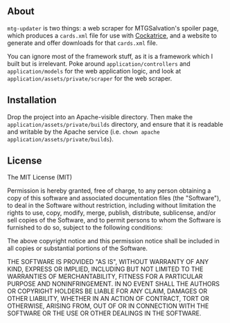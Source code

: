 About
-----

`mtg-updater` is two things: a web scraper for MTGSalvation's spoiler page,
which produces a `cards.xml` file for use with [Cockatrice][cockatrice], and a
website to generate and offer downloads for that `cards.xml` file.

  [cockatrice]: http://github.com/Daenyth/Cockatrice

You can ignore most of the framework stuff, as it is a framework which I built
but is irrelevant. Poke around `application/controllers` and
`application/models` for the web application logic, and look at
`application/assets/private/scraper` for the web scraper.

Installation
------------

Drop the project into an Apache-visible directory. Then make the
`application/assets/private/builds` directory, and ensure that it is readable
and writable by the Apache service (i.e. `chown apache
application/assets/private/builds`). 

License
-------

The MIT License (MIT)

Permission is hereby granted, free of charge, to any person obtaining a copy of
this software and associated documentation files (the "Software"), to deal in
the Software without restriction, including without limitation the rights to
use, copy, modify, merge, publish, distribute, sublicense, and/or sell copies
of the Software, and to permit persons to whom the Software is furnished to do
so, subject to the following conditions:

The above copyright notice and this permission notice shall be included in
all copies or substantial portions of the Software.

THE SOFTWARE IS PROVIDED "AS IS", WITHOUT WARRANTY OF ANY KIND, EXPRESS OR
IMPLIED, INCLUDING BUT NOT LIMITED TO THE WARRANTIES OF MERCHANTABILITY,
FITNESS FOR A PARTICULAR PURPOSE AND NONINFRINGEMENT. IN NO EVENT SHALL THE
AUTHORS OR COPYRIGHT HOLDERS BE LIABLE FOR ANY CLAIM, DAMAGES OR OTHER
LIABILITY, WHETHER IN AN ACTION OF CONTRACT, TORT OR OTHERWISE, ARISING FROM,
OUT OF OR IN CONNECTION WITH THE SOFTWARE OR THE USE OR OTHER DEALINGS IN THE
SOFTWARE.

